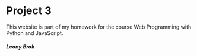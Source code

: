 # Project 3

This website is part of my homework for the course Web Programming with Python and JavaScript.

##### Leony Brok